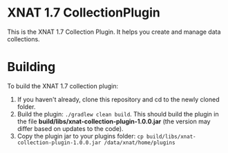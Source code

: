 # XNAT 1.7 CollectionPlugin #

This is the XNAT 1.7 Collection Plugin. It helps you create and manage data collections.

# Building #

To build the XNAT 1.7 collection plugin:

1. If you haven't already, clone this repository and cd to the newly cloned folder.
1. Build the plugin: `./gradlew clean build`. This should build the plugin in the file **build/libs/xnat-collection-plugin-1.0.0.jar** (the version may differ based on updates to the code).
1. Copy the plugin jar to your plugins folder: `cp build/libs/xnat-collection-plugin-1.0.0.jar /data/xnat/home/plugins`